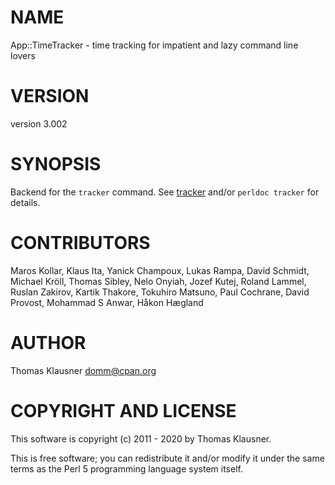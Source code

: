 # NAME

App::TimeTracker - time tracking for impatient and lazy command line lovers

# VERSION

version 3.002

# SYNOPSIS

Backend for the `tracker` command. See [tracker](https://metacpan.org/pod/tracker) and/or `perldoc tracker` for details.

# CONTRIBUTORS

Maros Kollar, Klaus Ita, Yanick Champoux, Lukas Rampa, David Schmidt, Michael Kröll, Thomas Sibley, Nelo Onyiah, Jozef Kutej, Roland Lammel, Ruslan Zakirov, Kartik Thakore, Tokuhiro Matsuno, Paul Cochrane, David Provost, Mohammad S Anwar, Håkon Hægland

# AUTHOR

Thomas Klausner <domm@cpan.org>

# COPYRIGHT AND LICENSE

This software is copyright (c) 2011 - 2020 by Thomas Klausner.

This is free software; you can redistribute it and/or modify it under
the same terms as the Perl 5 programming language system itself.
